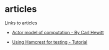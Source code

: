 # articles
Links to articles

* [Actor model of computation - By Carl Hewitt](https://arxiv.org/ftp/arxiv/papers/1008/1008.1459.pdf)

* [Using Hamcrest for testing - Tutorial](http://www.vogella.com/tutorials/Hamcrest/article.html)
